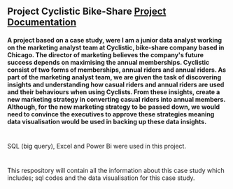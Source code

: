 ## Project Cyclistic Bike-Share [Project Documentation](https://docs.google.com/document/d/1wEesjlmjX1O2kcJOcM8uOcGf0T4uB0NAIOWHGozxsIE/edit?usp=drive_link)

#### A project based on a case study, were I am a junior data analyst working on the marketing analyst team at Cyclistic, bike-share company based in Chicago. The director of marketing believes the company's future success depends on maximising the annual memberships. Cyclistic consist of two forms of memberships, annual riders and annual riders. As part of the marketing analyst team, we are given the task of discovering insights and understanding how casual riders and annual riders are used and their behaviours when using Cyclists. From these insights, create a new marketing strategy in converting casual riders into annual members. Although, for the new marketing strategy to be passed down, we would need to convince the executives to approve these strategies meaning data visualisation would be used in backing up these data insights.
#
SQL (big query), Excel and Power Bi were used in this project.
#
This respository will contain all the information about this case study which includes; sql codes and the data visualisation for this case study.

